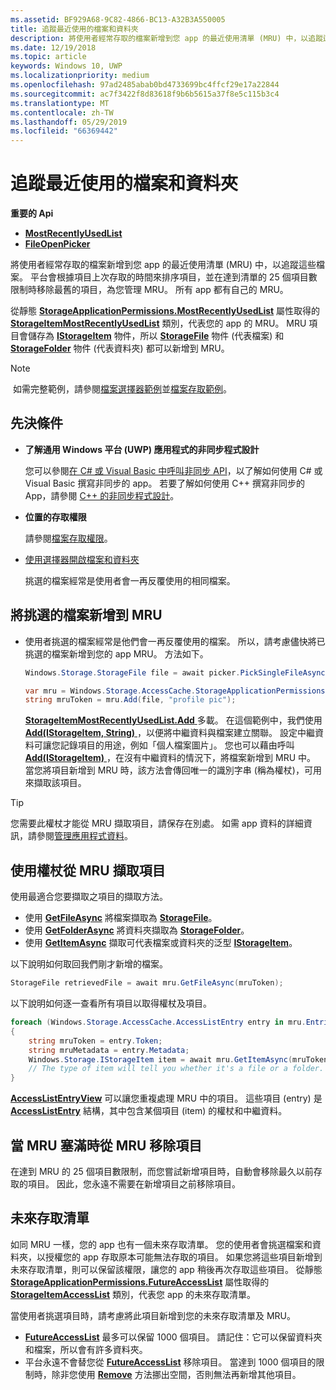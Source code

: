 ```yaml
---
ms.assetid: BF929A68-9C82-4866-BC13-A32B3A550005
title: 追蹤最近使用的檔案和資料夾
description: 將使用者經常存取的檔案新增到您 app 的最近使用清單 (MRU) 中，以追蹤這些檔案。
ms.date: 12/19/2018
ms.topic: article
keywords: Windows 10, UWP
ms.localizationpriority: medium
ms.openlocfilehash: 97ad2485abab0bd4733699bc4ffcf29e17a22844
ms.sourcegitcommit: ac7f3422f8d83618f9b6b5615a37f8e5c115b3c4
ms.translationtype: MT
ms.contentlocale: zh-TW
ms.lasthandoff: 05/29/2019
ms.locfileid: "66369442"
---
```

# <a name="track-recently-used-files-and-folders"></a>追蹤最近使用的檔案和資料夾

**重要的 Api**

- [**MostRecentlyUsedList**](https://docs.microsoft.com/uwp/api/windows.storage.accesscache.storageapplicationpermissions.mostrecentlyusedlist)
- [**FileOpenPicker**](https://docs.microsoft.com/uwp/schemas/appxpackage/appxmanifestschema/element-fileopenpicker)

將使用者經常存取的檔案新增到您 app 的最近使用清單 (MRU) 中，以追蹤這些檔案。 平台會根據項目上次存取的時間來排序項目，並在達到清單的 25 個項目數限制時移除最舊的項目，為您管理 MRU。 所有 app 都有自己的 MRU。

從靜態 [**StorageApplicationPermissions.MostRecentlyUsedList**](https://docs.microsoft.com/uwp/api/windows.storage.accesscache.storageapplicationpermissions.mostrecentlyusedlist) 屬性取得的 [**StorageItemMostRecentlyUsedList**](https://docs.microsoft.com/uwp/api/Windows.Storage.AccessCache.StorageItemMostRecentlyUsedList) 類別，代表您的 app 的 MRU。 MRU 項目會儲存為 [**IStorageItem**](https://docs.microsoft.com/uwp/api/Windows.Storage.IStorageItem) 物件，所以 [**StorageFile**](https://docs.microsoft.com/uwp/api/Windows.Storage.StorageFile) 物件 (代表檔案) 和 [**StorageFolder**](https://docs.microsoft.com/uwp/api/Windows.Storage.StorageFolder) 物件 (代表資料夾) 都可以新增到 MRU。

> [!NOTE]
> 如需完整範例，請參閱[檔案選擇器範例](https://go.microsoft.com/fwlink/p/?linkid=619994)並[檔案存取範例](https://go.microsoft.com/fwlink/p/?linkid=619995)。

## <a name="prerequisites"></a>先決條件

-   **了解通用 Windows 平台 (UWP) 應用程式的非同步程式設計**

    您可以參閱[在 C# 或 Visual Basic 中呼叫非同步 API](https://docs.microsoft.com/windows/uwp/threading-async/call-asynchronous-apis-in-csharp-or-visual-basic)，以了解如何使用 C# 或 Visual Basic 撰寫非同步的 app。 若要了解如何使用 C++ 撰寫非同步的 App，請參閱 [C++ 的非同步程式設計](https://docs.microsoft.com/windows/uwp/threading-async/asynchronous-programming-in-cpp-universal-windows-platform-apps)。

-   **位置的存取權限**

    請參閱[檔案存取權限](file-access-permissions.md)。

-   [使用選擇器開啟檔案和資料夾](quickstart-using-file-and-folder-pickers.md)

    挑選的檔案經常是使用者會一再反覆使用的相同檔案。

 ## <a name="add-a-picked-file-to-the-mru"></a>將挑選的檔案新增到 MRU

-   使用者挑選的檔案經常是他們會一再反覆使用的檔案。 所以，請考慮儘快將已挑選的檔案新增到您的 app MRU。 方法如下。

    ```cs
    Windows.Storage.StorageFile file = await picker.PickSingleFileAsync();

    var mru = Windows.Storage.AccessCache.StorageApplicationPermissions.MostRecentlyUsedList;
    string mruToken = mru.Add(file, "profile pic");
    ```

    [**StorageItemMostRecentlyUsedList.Add** ](https://docs.microsoft.com/uwp/api/windows.storage.accesscache.storageitemmostrecentlyusedlist.add)多載。 在這個範例中，我們使用 [**Add(IStorageItem, String)** ](https://docs.microsoft.com/uwp/api/windows.storage.accesscache.storageitemmostrecentlyusedlist.add)，以便將中繼資料與檔案建立關聯。 設定中繼資料可讓您記錄項目的用途，例如「個人檔案圖片」。 您也可以藉由呼叫 [**Add(IStorageItem)** ](https://docs.microsoft.com/uwp/api/windows.storage.accesscache.storageitemmostrecentlyusedlist.add)，在沒有中繼資料的情況下，將檔案新增到 MRU 中。 當您將項目新增到 MRU 時，該方法會傳回唯一的識別字串 (稱為權杖)，可用來擷取該項目。

> [!TIP]
> 您需要此權杖才能從 MRU 擷取項目，請保存在別處。 如需 app 資料的詳細資訊，請參閱[管理應用程式資料](https://docs.microsoft.com/previous-versions/windows/apps/hh465109(v=win.10))。

## <a name="use-a-token-to-retrieve-an-item-from-the-mru"></a>使用權杖從 MRU 擷取項目

使用最適合您要擷取之項目的擷取方法。

-   使用 [**GetFileAsync**](https://docs.microsoft.com/uwp/api/windows.storage.accesscache.storageitemmostrecentlyusedlist.getfileasync) 將檔案擷取為 [**StorageFile**](https://docs.microsoft.com/uwp/api/Windows.Storage.StorageFile)。
-   使用 [**GetFolderAsync**](https://docs.microsoft.com/uwp/api/windows.storage.accesscache.storageitemmostrecentlyusedlist.getfolderasync) 將資料夾擷取為 [**StorageFolder**](https://docs.microsoft.com/uwp/api/Windows.Storage.StorageFolder)。
-   使用 [**GetItemAsync**](https://docs.microsoft.com/uwp/api/windows.storage.accesscache.storageitemmostrecentlyusedlist.getitemasync) 擷取可代表檔案或資料夾的泛型 [**IStorageItem**](https://docs.microsoft.com/uwp/api/Windows.Storage.IStorageItem)。

以下說明如何取回我們剛才新增的檔案。

```cs
StorageFile retrievedFile = await mru.GetFileAsync(mruToken);
```

以下說明如何逐一查看所有項目以取得權杖及項目。

```cs
foreach (Windows.Storage.AccessCache.AccessListEntry entry in mru.Entries)
{
    string mruToken = entry.Token;
    string mruMetadata = entry.Metadata;
    Windows.Storage.IStorageItem item = await mru.GetItemAsync(mruToken);
    // The type of item will tell you whether it's a file or a folder.
}
```

[  **AccessListEntryView**](https://docs.microsoft.com/uwp/api/Windows.Storage.AccessCache.AccessListEntryView) 可以讓您重複處理 MRU 中的項目。 這些項目 (entry) 是 [**AccessListEntry**](https://docs.microsoft.com/uwp/api/Windows.Storage.AccessCache.AccessListEntry) 結構，其中包含某個項目 (item) 的權杖和中繼資料。

## <a name="removing-items-from-the-mru-when-its-full"></a>當 MRU 塞滿時從 MRU 移除項目

在達到 MRU 的 25 個項目數限制，而您嘗試新增項目時，自動會移除最久以前存取的項目。 因此，您永遠不需要在新增項目之前移除項目。

## <a name="future-access-list"></a>未來存取清單

如同 MRU 一樣，您的 app 也有一個未來存取清單。 您的使用者會挑選檔案和資料夾，以授權您的 app 存取原本可能無法存取的項目。 如果您將這些項目新增到未來存取清單，則可以保留該權限，讓您的 app 稍後再次存取這些項目。 從靜態 [**StorageApplicationPermissions.FutureAccessList**](https://docs.microsoft.com/uwp/api/windows.storage.accesscache.storageapplicationpermissions.futureaccesslist) 屬性取得的 [**StorageItemAccessList**](https://docs.microsoft.com/uwp/api/Windows.Storage.AccessCache.StorageItemAccessList) 類別，代表您 app 的未來存取清單。

當使用者挑選項目時，請考慮將此項目新增到您的未來存取清單及 MRU。

-   [  **FutureAccessList**](https://docs.microsoft.com/uwp/api/windows.storage.accesscache.storageapplicationpermissions.futureaccesslist) 最多可以保留 1000 個項目。 請記住：它可以保留資料夾和檔案，所以會有許多資料夾。
-   平台永遠不會替您從 [**FutureAccessList**](https://docs.microsoft.com/uwp/api/windows.storage.accesscache.storageapplicationpermissions.futureaccesslist) 移除項目。 當達到 1000 個項目的限制時，除非您使用 [**Remove**](https://docs.microsoft.com/uwp/api/windows.storage.accesscache.storageitemmostrecentlyusedlist.remove) 方法挪出空間，否則無法再新增其他項目。
